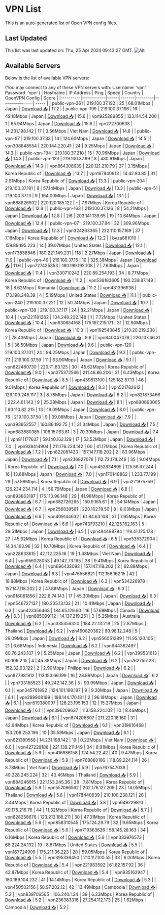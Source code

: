 # VPN List

This is an auto-generated list of Open VPN config files.

## Last Updated

This list was last updated on: Thu, 25 Apr 2024 09:43:27 GMT.
![Alt](https://repobeats.axiom.co/api/embed/186b98318ef1479477931607c1ad7d823f12451f.svg "Repobeats analytics image")

## Available Servers

Below is the list of available VPN servers:

(You may connect to any of these VPN servers with: Username: 'vpn', Password: 'vpn'.)
| Hostname | IP Address | Ping | Speed | Country | OpenVPN Config | Score |
|----------|------------|------|-------|---------|----------------| ----- |
| public-vpn-261 | 219.100.37.192 | 25 | 68.01Mbps | Japan | [Download 📥](./configs/server_0_JP.ovpn) | 17.2 |
| public-vpn-199 | 219.100.37.196 | 16 | 49.18Mbps | Japan | [Download 📥](./configs/server_1_JP.ovpn) | 15.6 |
| vpn925289855 | 133.114.54.200 | 1 | 65.94Mbps | Japan | [Download 📥](./configs/server_2_JP.ovpn) | 15.6 |
| vpn272700638 | 14.231.198.142 | 17 | 3.56Mbps | Viet Nam | [Download 📥](./configs/server_3_VN.ovpn) | 14.8 |
| public-vpn-97 | 219.100.37.83 | 14 | 124.60Mbps | Japan | [Download 📥](./configs/server_4_JP.ovpn) | 14.5 |
| vpn308848554 | 220.144.220.41 | 24 | 9.25Mbps | Japan | [Download 📥](./configs/server_5_JP.ovpn) | 14.3 |
| public-vpn-194 | 219.100.37.210 | 15 | 70.96Mbps | Japan | [Download 📥](./configs/server_6_JP.ovpn) | 14.3 |
| public-vpn-123 | 219.100.37.89 | 8 | 430.91Mbps | Japan | [Download 📥](./configs/server_7_JP.ovpn) | 14.0 |
| vpn864308639 | 220.121.210.79 | 37 | 3.15Mbps | Korea Republic of | [Download 📥](./configs/server_8_KR.ovpn) | 13.7 |
| vpn167840913 | 14.42.83.85 | 31 | 2.51Mbps | Korea Republic of | [Download 📥](./configs/server_9_KR.ovpn) | 13.3 |
| public-vpn-204 | 219.100.37.181 | 8 | 57.14Mbps | Japan | [Download 📥](./configs/server_10_JP.ovpn) | 13.3 |
| public-vpn-51 | 219.100.37.13 | 9 | 164.00Mbps | Japan | [Download 📥](./configs/server_11_JP.ovpn) | 13.1 |
| vpn688826902 | 220.120.185.122 | - | 7.97Mbps | Korea Republic of | [Download 📥](./configs/server_12_KR.ovpn) | 12.8 |
| public-vpn-163 | 219.100.37.126 | 8 | 54.21Mbps | Japan | [Download 📥](./configs/server_13_JP.ovpn) | 12.8 |
| 2i6 | 203.141.139.65 | 19 | 10.64Mbps | Japan | [Download 📥](./configs/server_14_JP.ovpn) | 12.4 |
| public-vpn-67 | 219.100.37.84 | 32 | 309.96Mbps | Japan | [Download 📥](./configs/server_15_JP.ovpn) | 12.3 |
| vpn324263365 | 222.110.157.169 | 37 | 7.18Mbps | Korea Republic of | [Download 📥](./configs/server_16_KR.ovpn) | 12.2 |
| byza881010 | 159.89.195.223 | 14 | 39.07Mbps | United States | [Download 📥](./configs/server_17_US.ovpn) | 12.1 |
| vpn173838846 | 180.221.149.231 | 118 | 2.27Mbps | Japan | [Download 📥](./configs/server_18_JP.ovpn) | 11.9 |
| public-vpn-49 | 219.100.37.15 | 10 | 325.38Mbps | Japan | [Download 📥](./configs/server_19_JP.ovpn) | 11.6 |
| vpn727425353 | 180.199.192.108 | 7 | 7.63Mbps | Japan | [Download 📥](./configs/server_20_JP.ovpn) | 11.4 |
| vpn330710242 | 220.89.254.193 | 34 | 8.77Mbps | Korea Republic of | [Download 📥](./configs/server_21_KR.ovpn) | 11.2 |
| vpn536183605 | 193.239.87.149 | 18 | 8.62Mbps | Romania | [Download 📥](./configs/server_22_RO.ovpn) | 11.2 |
| vpn431396938 | 173.198.248.39 | 4 | 5.19Mbps | United States | [Download 📥](./configs/server_23_US.ovpn) | 11.1 |
| public-vpn-240 | 219.100.37.221 | 12 | 50.74Mbps | Japan | [Download 📥](./configs/server_24_JP.ovpn) | 10.7 |
| public-vpn-138 | 219.100.37.117 | 24 | 82.21Mbps | Japan | [Download 📥](./configs/server_25_JP.ovpn) | 10.4 |
| vpn221181262 | 104.248.202.148 | 1 | 7.72Mbps | United States | [Download 📥](./configs/server_26_US.ovpn) | 10.4 |
| vpn630654168 | 175.197.215.171 | 31 | 12.90Mbps | Korea Republic of | [Download 📥](./configs/server_27_KR.ovpn) | 10.3 |
| vpn192543845 | 210.20.219.238 | 2 | 78.43Mbps | Japan | [Download 📥](./configs/server_28_JP.ovpn) | 9.9 |
| vpn840047079 | 220.107.46.31 | 5 | 36.50Mbps | Japan | [Download 📥](./configs/server_29_JP.ovpn) | 9.6 |
| public-vpn-120 | 219.100.37.101 | 24 | 94.25Mbps | Japan | [Download 📥](./configs/server_30_JP.ovpn) | 9.3 |
| public-vpn-111 | 219.100.37.59 | 11 | 63.90Mbps | Japan | [Download 📥](./configs/server_31_JP.ovpn) | 9.1 |
| vpn822480730 | 220.71.83.125 | 30 | 45.62Mbps | Korea Republic of | [Download 📥](./configs/server_32_KR.ovpn) | 9.0 |
| vpn375372566 | 211.48.86.206 | 31 | 6.43Mbps | Korea Republic of | [Download 📥](./configs/server_33_KR.ovpn) | 8.5 |
| vpn439813100 | 125.182.87.13 | 46 | 9.01Mbps | Korea Republic of | [Download 📥](./configs/server_34_KR.ovpn) | 8.3 |
| vpn521782612 | 126.109.248.117 | 3 | 8.78Mbps | Japan | [Download 📥](./configs/server_35_JP.ovpn) | 8.2 |
| vpn821873466 | 222.4.61.143 | 9 | 25.38Mbps | Japan | [Download 📥](./configs/server_36_JP.ovpn) | 8.1 |
| vpn890893005 | 60.110.82.215 | 13 | 19.09Mbps | Japan | [Download 📥](./configs/server_37_JP.ovpn) | 8.0 |
| public-vpn-76 | 219.100.37.50 | 9 | 39.08Mbps | Japan | [Download 📥](./configs/server_38_JP.ovpn) | 7.9 |
| vpn393952557 | 160.86.192.75 | 1 | 31.34Mbps | Japan | [Download 📥](./configs/server_39_JP.ovpn) | 7.5 |
| vpn683880385 | 106.157.63.81 | 3 | 70.39Mbps | Japan | [Download 📥](./configs/server_40_JP.ovpn) | 7.4 |
| vpn811177637 | 59.140.162.129 | 17 | 53.52Mbps | Japan | [Download 📥](./configs/server_41_JP.ovpn) | 7.4 |
| vpn938414904 | 211.176.224.142 | 60 | 41.17Mbps | Korea Republic of | [Download 📥](./configs/server_42_KR.ovpn) | 7.2 |
| vpn822081423 | 157.147.118.202 | 2 | 83.96Mbps | Japan | [Download 📥](./configs/server_43_JP.ovpn) | 7.1 |
| vpn236827078 | 112.72.174.249 | 35 | 9.04Mbps | Korea Republic of | [Download 📥](./configs/server_44_KR.ovpn) | 7.0 |
| vpn452834895 | 125.56.67.244 | 16 | 13.68Mbps | Japan | [Download 📥](./configs/server_45_JP.ovpn) | 7.0 |
| vpn170148862 | 1.233.77.199 | 29 | 57.56Mbps | Korea Republic of | [Download 📥](./configs/server_46_KR.ovpn) | 6.9 |
| vpn271975759 | 126.234.234.114 | 4 | 56.79Mbps | Japan | [Download 📥](./configs/server_47_JP.ovpn) | 6.8 |
| vpn893863197 | 175.113.98.148 | 29 | 41.98Mbps | Korea Republic of | [Download 📥](./configs/server_48_KR.ovpn) | 6.7 |
| vpn682726265 | 150.9.165.61 | 8 | 54.14Mbps | Japan | [Download 📥](./configs/server_49_JP.ovpn) | 6.7 |
| vpn256839561 | 220.102.19.50 | 8 | 8.03Mbps | Japan | [Download 📥](./configs/server_50_JP.ovpn) | 6.6 |
| vpn409144632 | 61.84.63.108 | 31 | 7.95Mbps | Korea Republic of | [Download 📥](./configs/server_51_KR.ovpn) | 6.6 |
| vpn743793210 | 42.125.162.163 | 5 | 29.51Mbps | Japan | [Download 📥](./configs/server_52_JP.ovpn) | 6.5 |
| vpn484498784 | 118.41.125.178 | 27 | 45.92Mbps | Korea Republic of | [Download 📥](./configs/server_53_KR.ovpn) | 6.5 |
| vpn535372904 | 14.34.163.96 | 32 | 10.70Mbps | Korea Republic of | [Download 📥](./configs/server_54_KR.ovpn) | 6.4 |
| vpn228633615 | 42.112.235.16 | 19 | 1.48Mbps | Viet Nam | [Download 📥](./configs/server_55_VN.ovpn) | 6.4 |
| vpn956028053 | 49.142.73.165 | 38 | 9.41Mbps | Korea Republic of | [Download 📥](./configs/server_56_KR.ovpn) | 6.4 |
| vpn696432092 | 157.147.118.202 | 2 | 92.88Mbps | Japan | [Download 📥](./configs/server_57_JP.ovpn) | 6.3 |
| vpn476556621 | 112.156.162.15 | 42 | 18.88Mbps | Korea Republic of | [Download 📥](./configs/server_58_KR.ovpn) | 6.3 |
| vpn534226978 | 157.147.118.202 | 2 | 47.88Mbps | Japan | [Download 📥](./configs/server_59_JP.ovpn) | 6.3 |
| vpn916081856 | 222.8.74.143 | 17 | 45.30Mbps | Japan | [Download 📥](./configs/server_60_JP.ovpn) | 6.3 |
| vpn546727137 | 180.235.13.132 | 21 | 10.41Mbps | Japan | [Download 📥](./configs/server_61_JP.ovpn) | 6.3 |
| vpn423356463 | 184.65.129.60 | 16 | 57.69Mbps | Canada | [Download 📥](./configs/server_62_CA.ovpn) | 6.3 |
| vpn885099112 | 14.137.219.251 | 3 | 5.25Mbps | Australia | [Download 📥](./configs/server_63_AU.ovpn) | 6.2 |
| vpn335356320 | 184.22.13.219 | 25 | 2.87Mbps | Thailand | [Download 📥](./configs/server_64_TH.ovpn) | 6.2 |
| vpn450820362 | 60.98.12.248 | 5 | 29.09Mbps | Japan | [Download 📥](./configs/server_65_JP.ovpn) | 6.2 |
| vpn556051389 | 111.95.120.105 | 21 | 6.68Mbps | Indonesia | [Download 📥](./configs/server_66_ID.ovpn) | 6.2 |
| vpn944382497 | 60.76.243.107 | 9 | 5.25Mbps | Japan | [Download 📥](./configs/server_67_JP.ovpn) | 6.2 |
| vpn399531613 | 60.109.2.15 | 4 | 45.38Mbps | Japan | [Download 📥](./configs/server_68_JP.ovpn) | 6.2 |
| vpn762755123 | 152.32.93.122 | 2 | 2.90Mbps | Philippines | [Download 📥](./configs/server_69_PH.ovpn) | 6.2 |
| vpn877981912 | 113.153.66.199 | 16 | 28.89Mbps | Japan | [Download 📥](./configs/server_70_JP.ovpn) | 6.2 |
| vpn733188523 | 49.242.142.36 | 5 | 93.99Mbps | Japan | [Download 📥](./configs/server_71_JP.ovpn) | 6.1 |
| vpn345761892 | 124.101.198.197 | 9 | 9.30Mbps | Japan | [Download 📥](./configs/server_72_JP.ovpn) | 6.1 |
| vpn289908199 | 198.144.170.181 | 2 | 96.18Mbps | Japan | [Download 📥](./configs/server_73_JP.ovpn) | 6.1 |
| vpn519380097 | 126.23.195.153 | 12 | 15.27Mbps | Japan | [Download 📥](./configs/server_74_JP.ovpn) | 6.1 |
| vpn396209637 | 113.158.224.102 | 10 | 8.46Mbps | Japan | [Download 📥](./configs/server_75_JP.ovpn) | 6.1 |
| vpn674206607 | 211.220.18.160 | 31 | 42.64Mbps | Korea Republic of | [Download 📥](./configs/server_76_KR.ovpn) | 6.1 |
| vpn319616468 | 153.208.253.196 | 10 | 35.59Mbps | Japan | [Download 📥](./configs/server_77_JP.ovpn) | 6.1 |
| vpn621380558 | 14.231.198.142 | 19 | 0.22Mbps | Viet Nam | [Download 📥](./configs/server_78_VN.ovpn) | 6.0 |
| vpn427228188 | 221.139.211.149 | 34 | 8.91Mbps | Korea Republic of | [Download 📥](./configs/server_79_KR.ovpn) | 5.9 |
| vpn416986158 | 124.54.22.42 | 40 | 9.47Mbps | Korea Republic of | [Download 📥](./configs/server_80_KR.ovpn) | 5.9 |
| vpn768880186 | 118.69.224.114 | 26 | 8.78Mbps | Viet Nam | [Download 📥](./configs/server_81_VN.ovpn) | 5.9 |
| vpn767547039 | 49.228.245.224 | 32 | 43.46Mbps | Thailand | [Download 📥](./configs/server_82_TH.ovpn) | 5.9 |
| vpn884246915 | 221.153.245.36 | 28 | 7.81Mbps | Korea Republic of | [Download 📥](./configs/server_83_KR.ovpn) | 5.8 |
| vpn557086562 | 202.176.127.209 | 23 | 14.05Mbps | Thailand | [Download 📥](./configs/server_84_TH.ovpn) | 5.8 |
| vpn178440939 | 210.100.238.121 | 28 | 3.44Mbps | Korea Republic of | [Download 📥](./configs/server_85_KR.ovpn) | 5.8 |
| vpn649229810 | 49.175.216.76 | 44 | 11.32Mbps | Korea Republic of | [Download 📥](./configs/server_86_KR.ovpn) | 5.7 |
| vpn828256676 | 123.213.188.211 | 30 | 47.31Mbps | Korea Republic of | [Download 📥](./configs/server_87_KR.ovpn) | 5.6 |
| vpn858310545 | 175.124.29.79 | 32 | 9.65Mbps | Korea Republic of | [Download 📥](./configs/server_88_KR.ovpn) | 5.6 |
| vpn719363626 | 58.145.28.163 | 34 | 6.16Mbps | Korea Republic of | [Download 📥](./configs/server_89_KR.ovpn) | 5.6 |
| vpn333976573 | 68.224.24.132 | 19 | 8.87Mbps | United States | [Download 📥](./configs/server_90_US.ovpn) | 5.5 |
| vpn167724909 | 175.211.36.223 | 28 | 59.05Mbps | Korea Republic of | [Download 📥](./configs/server_91_KR.ovpn) | 5.5 |
| vpn395336450 | 210.117.100.55 | 33 | 9.00Mbps | Korea Republic of | [Download 📥](./configs/server_92_KR.ovpn) | 5.4 |
| vpn221983592 | 61.82.157.92 | 36 | 42.87Mbps | Korea Republic of | [Download 📥](./configs/server_93_KR.ovpn) | 5.4 |
| vpn935162947 | 180.189.104.232 | 41 | 14.14Mbps | Korea Republic of | [Download 📥](./configs/server_94_KR.ovpn) | 5.3 |
| vpn450502156 | 58.97.202.12 | 42 | 13.49Mbps | Cambodia | [Download 📥](./configs/server_95_KH.ovpn) | 5.2 |
| vpn839706565 | 106.240.1.34 | 39 | 6.23Mbps | Korea Republic of | [Download 📥](./configs/server_96_KR.ovpn) | 5.2 |
| vpn236383316 | 27.254.112.173 | 25 | 1.62Mbps | Cambodia | [Download 📥](./configs/server_97_KH.ovpn) | 5.2 |
